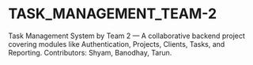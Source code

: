 # TASK_MANAGEMENT_TEAM-2
Task Management System by Team 2 — A collaborative backend project covering modules like Authentication, Projects, Clients, Tasks, and Reporting. Contributors: Shyam, Banodhay, Tarun.
